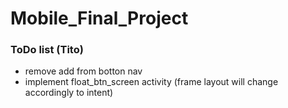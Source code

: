 # Mobile_Final_Project

### ToDo list (Tito)
+ remove add from botton nav
+ implement float_btn_screen activity (frame layout will change accordingly to intent)

